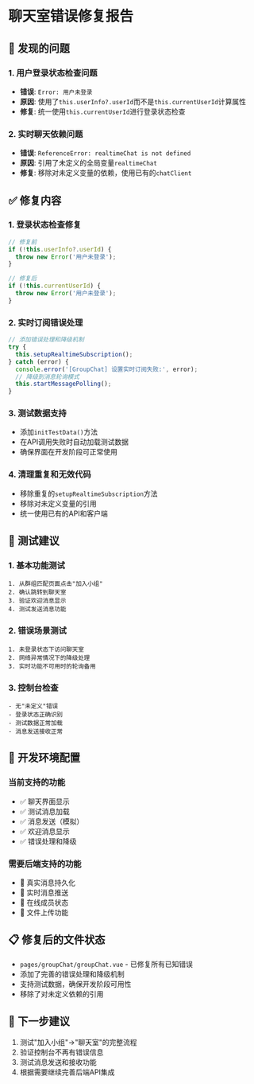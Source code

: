 # 聊天室错误修复报告

## 🐛 发现的问题

### 1. 用户登录状态检查问题
- **错误**: `Error: 用户未登录`
- **原因**: 使用了`this.userInfo?.userId`而不是`this.currentUserId`计算属性
- **修复**: 统一使用`this.currentUserId`进行登录状态检查

### 2. 实时聊天依赖问题
- **错误**: `ReferenceError: realtimeChat is not defined`
- **原因**: 引用了未定义的全局变量`realtimeChat`
- **修复**: 移除对未定义变量的依赖，使用已有的`chatClient`

## ✅ 修复内容

### 1. 登录状态检查修复
```javascript
// 修复前
if (!this.userInfo?.userId) {
  throw new Error('用户未登录');
}

// 修复后
if (!this.currentUserId) {
  throw new Error('用户未登录');
}
```

### 2. 实时订阅错误处理
```javascript
// 添加错误处理和降级机制
try {
  this.setupRealtimeSubscription();
} catch (error) {
  console.error('[GroupChat] 设置实时订阅失败:', error);
  // 降级到消息轮询模式
  this.startMessagePolling();
}
```

### 3. 测试数据支持
- 添加`initTestData()`方法
- 在API调用失败时自动加载测试数据
- 确保界面在开发阶段可正常使用

### 4. 清理重复和无效代码
- 移除重复的`setupRealtimeSubscription`方法
- 移除对未定义变量的引用
- 统一使用已有的API和客户端

## 🧪 测试建议

### 1. 基本功能测试
```
1. 从群组匹配页面点击"加入小组"
2. 确认跳转到聊天室
3. 验证欢迎消息显示
4. 测试发送消息功能
```

### 2. 错误场景测试
```
1. 未登录状态下访问聊天室
2. 网络异常情况下的降级处理
3. 实时功能不可用时的轮询备用
```

### 3. 控制台检查
```
- 无"未定义"错误
- 登录状态正确识别
- 测试数据正常加载
- 消息发送接收正常
```

## 🔧 开发环境配置

### 当前支持的功能
- ✅ 聊天界面显示
- ✅ 测试消息加载
- ✅ 消息发送（模拟）
- ✅ 欢迎消息显示
- ✅ 错误处理和降级

### 需要后端支持的功能
- 🔄 真实消息持久化
- 🔄 实时消息推送
- 🔄 在线成员状态
- 🔄 文件上传功能

## 📋 修复后的文件状态
- `pages/groupChat/groupChat.vue` - 已修复所有已知错误
- 添加了完善的错误处理和降级机制
- 支持测试数据，确保开发阶段可用性
- 移除了对未定义依赖的引用

## 🎯 下一步建议
1. 测试"加入小组"→"聊天室"的完整流程
2. 验证控制台不再有错误信息
3. 测试消息发送和接收功能
4. 根据需要继续完善后端API集成
